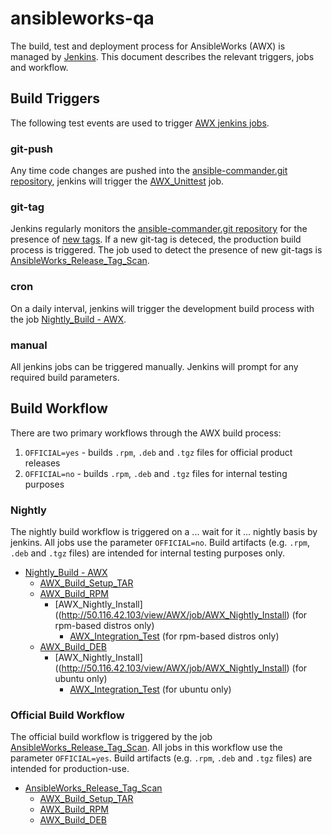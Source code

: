 # ansibleworks-qa

The build, test and deployment process for AnsibleWorks (AWX) is managed by [Jenkins](http://50.116.42.103).  This document describes the relevant triggers, jobs and workflow.

## Build Triggers

The following test events are used to trigger [AWX jenkins jobs](http://50.116.42.103/view/AWX/).

### git-push

Any time code changes are pushed into the [ansible-commander.git repository](https://github.com/ansible/ansible-commander), jenkins will trigger the [AWX_Unittest](http://50.116.42.103/view/AWX/job/AWX_Unittest/) job.

### git-tag

Jenkins regularly monitors the [ansible-commander.git repository](https://github.com/ansible/ansible-commander) for the presence of [new tags](https://github.com/ansible/ansible-commander/releases).  If a new git-tag is deteced, the production build process is triggered.  The job used to detect the presence of new git-tags is [AnsibleWorks_Release_Tag_Scan](http://50.116.42.103/view/AWX/job/AnsibleWorks%20Release%20Tag%20Scan/).

### cron

On a daily interval, jenkins will trigger the development build process with the job [Nightly_Build - AWX](http://50.116.42.103/view/AWX/job/Nightly%20Build%20-%20AWX/).

### manual

All jenkins jobs can be triggered manually.  Jenkins will prompt for any required build parameters.

## Build Workflow

There are two primary workflows through the AWX build process:
1. `OFFICIAL=yes` - builds `.rpm`, `.deb` and `.tgz` files for official product releases
1. `OFFICIAL=no` - builds `.rpm`, `.deb` and `.tgz` files for internal testing purposes

### Nightly

The nightly build workflow is triggered on a ... wait for it ... nightly basis by jenkins.  All jobs use the parameter `OFFICIAL=no`.  Build artifacts (e.g. `.rpm`, `.deb` and `.tgz` files) are intended for internal testing purposes only.

* [Nightly_Build - AWX](http://50.116.42.103/view/AWX/job/Nightly%20Build%20-%20AWX/)
  * [AWX_Build_Setup_TAR](http://50.116.42.103/view/AWX/job/Build%20AnsibleWorks%20Setup%20TAR/)
  * [AWX_Build_RPM](http://50.116.42.103/view/AWX/job/Build%20AnsibleWorks%20RPM/)
    * [AWX_Nightly_Install]((http://50.116.42.103/view/AWX/job/AWX_Nightly_Install) (for rpm-based distros only)
      * [AWX_Integration_Test](http://50.116.42.103/view/AWX/job/AWX_Integration_Test) (for rpm-based distros only)
  * [AWX_Build_DEB](http://50.116.42.103/view/AWX/job/Build%20AnsibleWorks%20DEB/)
    * [AWX_Nightly_Install]((http://50.116.42.103/view/AWX/job/AWX_Nightly_Install) (for ubuntu only)
      * [AWX_Integration_Test](http://50.116.42.103/view/AWX/job/AWX_Integration_Test) (for ubuntu only)

### Official Build Workflow

The official build workflow is triggered by the job [AnsibleWorks_Release_Tag_Scan](http://50.116.42.103/view/AWX/job/AnsibleWorks%20Release%20Tag%20Scan/).  All jobs in this workflow use the parameter `OFFICIAL=yes`.  Build artifacts (e.g. `.rpm`, `.deb` and `.tgz` files) are intended for production-use.

* [AnsibleWorks_Release_Tag_Scan](http://50.116.42.103/view/AWX/job/AnsibleWorks%20Release%20Tag%20Scan/)
  * [AWX_Build_Setup_TAR](http://50.116.42.103/view/AWX/job/Build%20AnsibleWorks%20Setup%20TAR/)
  * [AWX_Build_RPM](http://50.116.42.103/view/AWX/job/Build%20AnsibleWorks%20RPM/)
  * [AWX_Build_DEB](http://50.116.42.103/view/AWX/job/Build%20AnsibleWorks%20DEB/)
